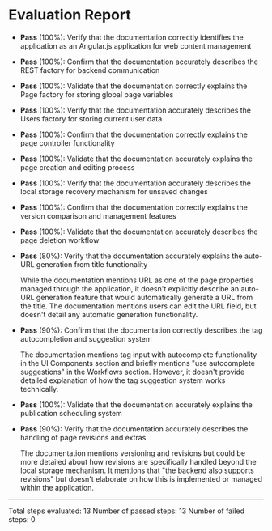 # Evaluation Report

- **Pass** (100%): Verify that the documentation correctly identifies the application as an Angular.js application for web content management
- **Pass** (100%): Confirm that the documentation accurately describes the REST factory for backend communication
- **Pass** (100%): Validate that the documentation correctly explains the Page factory for storing global page variables
- **Pass** (100%): Verify that the documentation accurately describes the Users factory for storing current user data
- **Pass** (100%): Confirm that the documentation correctly explains the page controller functionality
- **Pass** (100%): Validate that the documentation accurately explains the page creation and editing process
- **Pass** (100%): Verify that the documentation accurately describes the local storage recovery mechanism for unsaved changes
- **Pass** (100%): Confirm that the documentation correctly explains the version comparison and management features
- **Pass** (100%): Validate that the documentation accurately describes the page deletion workflow
- **Pass** (80%): Verify that the documentation accurately explains the auto-URL generation from title functionality

    While the documentation mentions URL as one of the page properties managed through the application, it doesn't explicitly describe an auto-URL generation feature that would automatically generate a URL from the title. The documentation mentions users can edit the URL field, but doesn't detail any automatic generation functionality.

- **Pass** (90%): Confirm that the documentation correctly describes the tag autocompletion and suggestion system

    The documentation mentions tag input with autocomplete functionality in the UI Components section and briefly mentions "use autocomplete suggestions" in the Workflows section. However, it doesn't provide detailed explanation of how the tag suggestion system works technically.

- **Pass** (100%): Validate that the documentation accurately explains the publication scheduling system
- **Pass** (90%): Verify that the documentation accurately describes the handling of page revisions and extras

    The documentation mentions versioning and revisions but could be more detailed about how revisions are specifically handled beyond the local storage mechanism. It mentions that "the backend also supports revisions" but doesn't elaborate on how this is implemented or managed within the application.

---

Total steps evaluated: 13
Number of passed steps: 13
Number of failed steps: 0